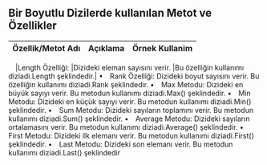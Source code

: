 ## Bir Boyutlu Dizilerde kullanılan Metot ve Özellikler ##

|Özellik/Metot Adı|Açıklama| Örnek Kullanim|
|---------|---------|---------|

 |Length Özelliği: |Dizideki eleman sayısını verir. |Bu özelliğin kullanımı diziadi.Length şeklindedir.|
• Rank Özelliği: Dizideki boyut sayısını verir. Bu özelliğin kullanımı diziadi.Rank şeklindedir.
• Max Metodu: Dizideki en büyük sayıyı verir. Bu metodun kullanımı diziadi.Max() şeklindedir.
• Min Metodu: Dizideki en küçük sayıyı verir. Bu metodun kullanımı diziadi.Min() şeklindedir.
• Sum Metodu: Dizideki sayıların toplamını verir. Bu metodun kullanımı diziadi.Sum() şeklindedir.
• Average Metodu: Dizideki sayıların ortalamasını verir. Bu metodun kullanımı diziadi.Average() 
şeklindedir.
• First Metodu: Dizideki ilk elemanı verir. Bu metodun kullanımı diziadi.First() şeklindedir.
• Last Metodu: Dizideki son elemanı verir. Bu metodun kullanımı diziadi.Last() şeklindedir
